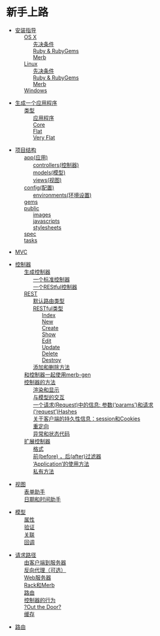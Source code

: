 # 新手上路

<ul class='toc'><li><a href='/zh/getting-started/instructions'>安装指导</a><ul style='list-style: none;'><li><a href='/zh/getting-started/instructions#os_x'>OS X</a><ul style='list-style: none;'><li><a href='/zh/getting-started/instructions#prerequisites'>先决条件</a></li><li><a href='/zh/getting-started/instructions#ruby__rubygems'>Ruby &amp; RubyGems</a></li><li><a href='/zh/getting-started/instructions#merb'>Merb</a></li></ul></li><li><a href='/zh/getting-started/instructions#linux'>Linux</a><ul style='list-style: none;'><li><a href='/zh/getting-started/instructions#prerequisites'>先决条件</a></li><li><a href='/zh/getting-started/instructions#ruby__rubygems'>Ruby &amp; RubyGems</a></li><li><a href='/zh/getting-started/instructions#merb'>Merb</a></li></ul></li><li><a href='/zh/getting-started/instructions#windows'>Windows</a></li></ul></li></ul>

<ul class='toc'><li><a href='/zh/getting-started/application'>生成一个应用程序</a><ul style='list-style: none;'><li><a href='/zh/getting-started/application#types'>类型</a><ul style='list-style: none;'><li><a href='/zh/getting-started/application#app'>应用程序</a></li><li><a href='/zh/getting-started/application#core'>Core</a></li><li><a href='/zh/getting-started/application#flat'>Flat</a></li><li><a href='/zh/getting-started/application#very_flat'>Very Flat</a></li></ul></li></ul></li></ul>

<ul class='toc'><li><a href='/zh/getting-started/structure'>项目结构</a><ul style='list-style: none;'><li><a href='/zh/getting-started/structure#app'>app(应用)</a><ul style='list-style: none;'><li><a href='/zh/getting-started/structure#controllers'>controllers(控制器)</a></li><li><a href='/zh/getting-started/structure#models'>models(模型)</a></li><li><a href='/zh/getting-started/structure#views'>views(视图)</a></li></ul></li><li><a href='/zh/getting-started/structure#config'>config(配置)</a><ul style='list-style: none;'><li><a href='/zh/getting-started/structure#environments'>environments(环境设置)</a></li></ul></li><li><a href='/zh/getting-started/structure#gems'>gems</a></li><li><a href='/zh/getting-started/structure#public'>public</a><ul style='list-style: none;'><li><a href='/zh/getting-started/structure#images'>images</a></li><li><a href='/zh/getting-started/structure#javascripts'>javascripts</a></li><li><a href='/zh/getting-started/structure#stylesheets'>stylesheets</a></li></ul></li><li><a href='/zh/getting-started/structure#spec'>spec</a></li><li><a href='/zh/getting-started/structure#tasks'>tasks</a></li></ul></li></ul>

<ul class='toc'><li><a href='/zh/getting-started/mvc'>MVC</a></li></ul>

<ul class='toc'><li><a href='/zh/getting-started/controllers'>控制器</a><ul style='list-style: none;'><li><a href='/zh/getting-started/controllers#generating_controllers'>生成控制器</a><ul style='list-style: none;'><li><a href='/zh/getting-started/controllers#a_standard_controller'>一个标准控制器</a></li><li><a href='/zh/getting-started/controllers#a_restful_controller'>一个REStful控制器</a></li></ul></li><li><a href='/zh/getting-started/controllers#rest'><abbr title='Represzhtational state transfer'>REST</abbr></a><ul style='list-style: none;'><li><a href='/zh/getting-started/controllers#the_default_routing_style'>默认路由类型</a></li><li><a href='/zh/getting-started/controllers#the_restful_style'><abbr title='Represzhtational state transfer'>REST</abbr>ful类型</a><ul style='list-style: none;'><li><a href='/zh/getting-started/controllers#index'>Index</a></li><li><a href='/zh/getting-started/controllers#new'>New</a></li><li><a href='/zh/getting-started/controllers#create'>Create</a></li><li><a href='/zh/getting-started/controllers#show'>Show</a></li><li><a href='/zh/getting-started/controllers#edit'>Edit</a></li><li><a href='/zh/getting-started/controllers#update'>Update</a></li><li><a href='/zh/getting-started/controllers#delete'>Delete</a></li><li><a href='/zh/getting-started/controllers#destroy'>Destroy</a></li></ul></li><li><a href='/zh/getting-started/controllers#adding_and_removing_methods'>添加和删除方法</a></li></ul></li><li><a href='/zh/getting-started/controllers#using_merbgen_with_controllers'>和控制器一起使用merb-gen</a></li><li><a href='/zh/getting-started/controllers#controller_action_methods'>控制器的方法</a><ul style='list-style: none;'><li><a href='/zh/getting-started/controllers#render_and_display'>渲染和显示</a></li><li><a href='/zh/getting-started/controllers#interaction_with_model'>与模型的交互</a></li><li><a href='/zh/getting-started/controllers#information_from_the_request_the_params_and_request_hashes'>一个请求(Request)中的信息: 参数(&#8216;params&#8217;)和请求(&#8216;request&#8217;)Hashes</a></li><li><a href='/zh/getting-started/controllers#persistant_information_about_the_client_sessions_and_cookies'>关于客户端的持久性信息：session和Cookies</a></li><li><a href='/zh/getting-started/controllers#redirecting'>重定向</a></li><li><a href='/zh/getting-started/controllers#exceptions_and_status_codes'>异常和状态代码</a></li></ul></li><li><a href='/zh/getting-started/controllers#extending_controllers'>扩展控制器</a><ul style='list-style: none;'><li><a href='/zh/getting-started/controllers#formats'>格式</a></li><li><a href='/zh/getting-started/controllers#before_and_after_filters'>前(before) ，后(after)过滤器</a></li><li><a href='/zh/getting-started/controllers#use_of_application'>&#8216;Application&#8217;的使用方法</a></li><li><a href='/zh/getting-started/controllers#private_methods'>私有方法</a></li></ul></li></ul></li></ul>

<ul class='toc'><li><a href='/zh/getting-started/views'>视图</a><ul style='list-style: none;'><li><a href='/zh/getting-started/views#form_helpers'>表单助手</a></li><li><a href='/zh/getting-started/views#date_and_time_helpers'>日期和时间助手</a></li></ul></li></ul>

<ul class='toc'><li><a href='/zh/getting-started/models'>模型</a><ul style='list-style: none;'><li><a href='/zh/getting-started/models#attributes'>属性</a></li><li><a href='/zh/getting-started/models#validations'>验证</a></li><li><a href='/zh/getting-started/models#associations'>关联</a></li><li><a href='/zh/getting-started/models#callbacks'>回调</a></li></ul></li></ul>

<ul class='toc'><li><a href='/zh/getting-started/path'>请求路径</a><ul style='list-style: none;'><li><a href='/zh/getting-started/path#from_the_client_to_our_doorstep'>由客户端到服务器</a></li><li><a href='/zh/getting-started/path#reverse_proxy_optional'>反向代理（可选）</a></li><li><a href='/zh/getting-started/path#web_server'>Web服务器</a></li><li><a href='/zh/getting-started/path#rack_and_merb'>Rack和Merb</a></li><li><a href='/zh/getting-started/path#router'>路由</a></li><li><a href='/zh/getting-started/path#controller_action'>控制器的行为</a></li><li><a href='/zh/getting-started/path#out_the_door'>?Out the Door?</a></li><li><a href='/zh/getting-started/path#caching'>缓存</a></li></ul></li></ul>

<ul class='toc'><li><a href='/zh/getting-started/router'>路由</a></li></ul> 
